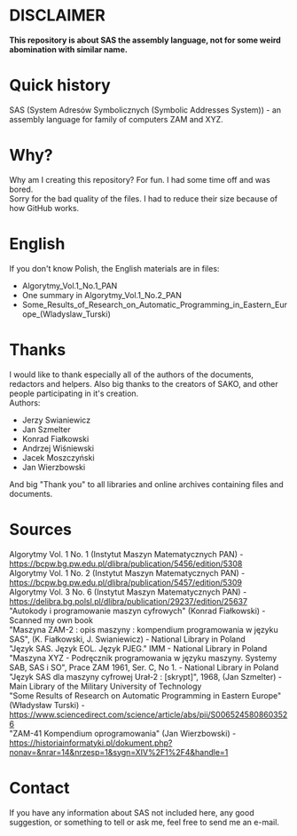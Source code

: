 # DISCLAIMER
**This repository is about SAS the assembly language, not for some weird abomination with similar name.**

# Quick history
SAS (System Adresów Symbolicznych (Symbolic Addresses System)) - an assembly language for family of computers ZAM and XYZ.  

# Why?
Why am I creating this repository? For fun. I had some time off and was bored.<br>
Sorry for the bad quality of the files. I had to reduce their size because of how GitHub works.

# English
If you don't know Polish, the English materials are in files:
- Algorytmy_Vol.1_No.1_PAN
- One summary in Algorytmy_Vol.1_No.2_PAN
- Some_Results_of_Research_on_Automatic_Programming_in_Eastern_Europe_(Wladyslaw_Turski)

# Thanks
I would like to thank especially all of the authors of the documents, redactors and helpers. Also big thanks to the creators of SAKO, and other people participating in it's creation.<br>
Authors:
- Jerzy Swianiewicz
- Jan Szmelter
- Konrad Fiałkowski
- Andrzej Wiśniewski
- Jacek Moszczyński
- Jan Wierzbowski

And big "Thank you" to all libraries and online archives containing files and documents.

# Sources

Algorytmy Vol. 1 No. 1 (Instytut Maszyn Matematycznych PAN) - https://bcpw.bg.pw.edu.pl/dlibra/publication/5456/edition/5308<br>
Algorytmy Vol. 1 No. 2 (Instytut Maszyn Matematycznych PAN) - https://bcpw.bg.pw.edu.pl/dlibra/publication/5457/edition/5309<br>
Algorytmy Vol. 3 No. 6 (Instytut Maszyn Matematycznych PAN) - https://delibra.bg.polsl.pl/dlibra/publication/29237/edition/25637  
"Autokody i programowanie maszyn cyfrowych" (Konrad Fiałkowski) - Scanned my own book  
"Maszyna ZAM-2 : opis maszyny : kompendium programowania w języku SAS", (K. Fiałkowski, J. Swianiewicz) - National Library in Poland  
"Język SAS. Język EOL. Język PJEG." IMM - National Library in Poland  
"Maszyna XYZ - Podręcznik programowania w języku maszyny. Systemy SAB, SAS i SO", Prace ZAM 1961, Ser. C, No 1. - National Library in Poland  
"Język SAS dla maszyny cyfrowej Urał-2 : [skrypt]", 1968, (Jan Szmelter) - Main Library of the Military University of Technology  
"Some Results of Research on Automatic Programming in Eastern Europe" (Władysław Turski) - https://www.sciencedirect.com/science/article/abs/pii/S0065245808603526   
"ZAM-41 Kompendium oprogramowania" (Jan Wierzbowski) - https://historiainformatyki.pl/dokument.php?nonav=&nrar=14&nrzesp=1&sygn=XIV%2F1%2F4&handle=1  

# Contact
If you have any information about SAS not included here, any good suggestion, or something to tell or ask me, feel free to send me an e-mail.
